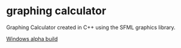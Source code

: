 # graphing calculator

Graphing Calculator created in C++ using the SFML graphics library.

[Windows alpha build](https://github.com/g-jensen/graphing/releases/tag/v0.0.1-alpha)
